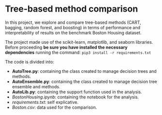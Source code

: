 # Tree-based method comparison

In this project, we explore and compare tree-based methods (CART, bagging, random forest, and boosting) in terms of performance and interpretability of results on the benchmark Boston Housing dataset.

The project made use of the scikit-learn, matplotlib, and seaborn libraries.
Before proceeding **be sure you have installed the necessary dependencies** running the command:
`pip3 install -r requirements.txt`


The code is divided into:
- **AutoTree.py**: containing the class created to manage decision trees and methods.
- **AutoEnsemble.py**: containing the class created to manage decision tree ensemble and methods.
- **AutoLib.py**: containing the support function used in the analysis.
- _BostonHousing.ipynb_: containing the notebook for the analysis.
- _requirements.txt_: self explicative.
- _Boston.csv_: data used for the comparison.
 
